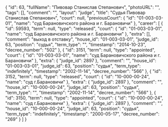 {
    "id": 63,
    "fullName": "Пивовар Станислав Степанович",
    "photoURL": "",
    "tags": [],
    "comment": "",
    "layout": "judge",
    "title": "Судья Пивовар Станислав Степанович",
    "court": null,
    "previousCourt": {
        "id": "01-003-03-01",
        "name": "суд Барановичского района и г. Барановичи"
    },
    "career": [
        {
            "id": 59593,
            "term": null,
            "type": "released",
            "court": {
                "id": "01-003-03-01",
                "name": "суд Барановичского района и г. Барановичи"
            },
            "extra": [],
            "comment": "выход в отставку",
            "house_id": "01-003-03-01",
            "judge_id": 63,
            "position": "судья",
            "term_type": "",
            "timestamp": "2014-10-23",
            "decree_number": "502"
        },
        {
            "id": 3151,
            "term": null,
            "type": "appointed",
            "court": {
                "id": "01-003-03-01",
                "name": "суд Барановичского района и г. Барановичи"
            },
            "extra": {
                "judge_id": 2897
            },
            "comment": "",
            "house_id": "01-003-03-01",
            "judge_id": 63,
            "position": "судья",
            "term_type": "indefinitely",
            "timestamp": "2002-11-14",
            "decree_number": "566"
        },
        {
            "id": 3152,
            "term": null,
            "type": "released",
            "court": {
                "id": "10-000-00-24",
                "name": "суд г.Барановичи"
            },
            "extra": {
                "judge_id": 2897
            },
            "comment": "",
            "house_id": "10-000-00-24",
            "judge_id": 63,
            "position": "судья",
            "term_type": "",
            "timestamp": "2002-11-14",
            "decree_number": "566"
        },
        {
            "id": 3150,
            "term": null,
            "type": "appointed",
            "court": {
                "id": "10-000-00-24",
                "name": "суд г.Барановичи"
            },
            "extra": {
                "judge_id": 2897
            },
            "comment": "",
            "house_id": "10-000-00-24",
            "judge_id": 63,
            "position": "судья",
            "term_type": "indefinitely",
            "timestamp": "2000-05-17",
            "decree_number": "269"
        }
    ]
}